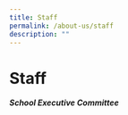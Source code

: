 ```yaml
---
title: Staff
permalink: /about-us/staff
description: ""
---
```

# Staff
***School Executive Committee***


